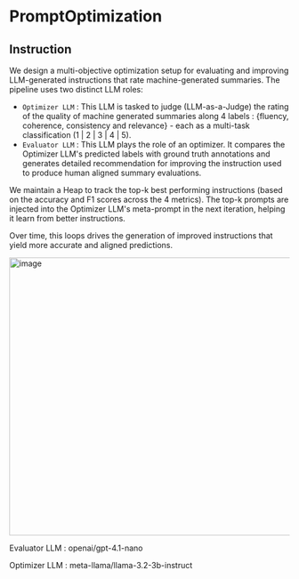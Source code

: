 # PromptOptimization

## Instruction
We design a multi-objective optimization setup for evaluating and improving LLM-generated instructions that rate machine-generated summaries. The pipeline uses two distinct LLM roles:

- ```Optimizer LLM``` : This LLM is tasked to judge (LLM-as-a-Judge) the rating of the quality of machine generated summaries along 4 labels : {fluency, coherence, consistency and relevance} - each as a multi-task classification (1 | 2 | 3 | 4 | 5).
- ```Evaluator LLM``` : This LLM plays the role of an optimizer. It compares the Optimizer LLM's predicted labels with ground truth annotations and generates detailed recommendation for improving the instruction used to produce human aligned summary evaluations.

We maintain a Heap to track the top-k best performing instructions (based  on the accuracy and F1 scores across the 4 metrics). The top-k prompts are injected into the Optimizer LLM's meta-prompt in the next iteration, helping it learn from better instructions.

Over time, this loops drives the generation of improved instructions that yield more accurate and aligned predictions.

<img width="1200" height="500" alt="image" src="https://github.com/user-attachments/assets/7e3c2d35-0f59-41b0-aade-11d5ab46fde3" />


Evaluator LLM : openai/gpt-4.1-nano

Optimizer LLM : meta-llama/llama-3.2-3b-instruct
